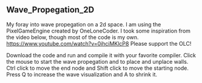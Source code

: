 ## Wave_Propegation_2D
My foray into wave propegation on a 2d space. I am using the PixelGameEngine created by OneLoneCoder. 
I took some inspiration from the video below, though most of the code is my own. 
https://www.youtube.com/watch?v=0ihciMKlcP8
Please support the OLC!

Download the code and run and compile it with your favorite compiler. 
Click the mouse to start the wave propegation and to place and unplace walls.
Ctrl click to move the end node and Shift click to move the starting node.
Press Q to increase the wave visualization and A to shrink it.
